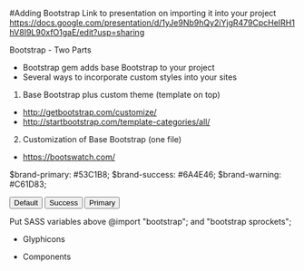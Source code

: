 
#Adding Bootstrap
Link to presentation on importing it into your project
https://docs.google.com/presentation/d/1yJe9Nb9hQy2iYjgR479CpcHeIRH1hV8I9L90xfO1gaE/edit?usp=sharing

Bootstrap - Two Parts
+ Bootstrap gem adds base Bootstrap to your project
+ Several ways to incorporate custom styles into your sites



1. Base Bootstrap plus custom theme (template on top)
+ http://getbootstrap.com/customize/
+ http://startbootstrap.com/template-categories/all/


2. Customization of Base Bootstrap (one file)
+ https://bootswatch.com/

$brand-primary: #53C1B8;
$brand-success: #6A4E46;
$brand-warning: #C61D83;

<button type="button" class="btn btn-default">Default</button>
<button type="button" class="btn btn-success">Success</button>
<button type="button" class="btn btn-primary">Primary</button>

Put SASS variables above @import "bootstrap"; and "bootstrap sprockets";


+ Glyphicons



+ Components
